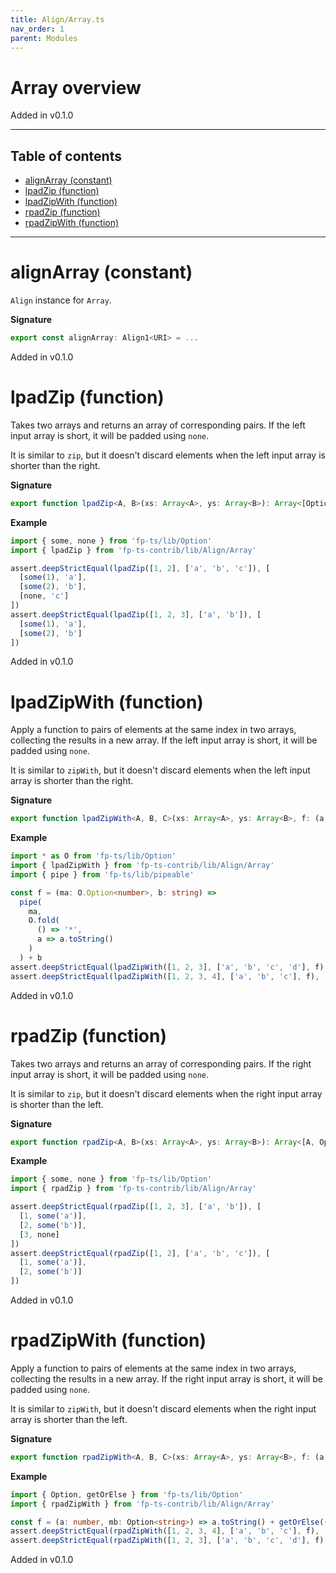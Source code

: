```yaml
---
title: Align/Array.ts
nav_order: 1
parent: Modules
---
```


# Array overview

Added in v0.1.0

---

<h2 class="text-delta">Table of contents</h2>

- [alignArray (constant)](#alignarray-constant)
- [lpadZip (function)](#lpadzip-function)
- [lpadZipWith (function)](#lpadzipwith-function)
- [rpadZip (function)](#rpadzip-function)
- [rpadZipWith (function)](#rpadzipwith-function)

---

# alignArray (constant)

`Align` instance for `Array`.

**Signature**

```ts
export const alignArray: Align1<URI> = ...
```

Added in v0.1.0

# lpadZip (function)

Takes two arrays and returns an array of corresponding pairs. If the left input array is short, it will be
padded using `none`.

It is similar to `zip`, but it doesn't discard elements when the left input array is shorter than the right.

**Signature**

```ts
export function lpadZip<A, B>(xs: Array<A>, ys: Array<B>): Array<[Option<A>, B]> { ... }
```

**Example**

```ts
import { some, none } from 'fp-ts/lib/Option'
import { lpadZip } from 'fp-ts-contrib/lib/Align/Array'

assert.deepStrictEqual(lpadZip([1, 2], ['a', 'b', 'c']), [
  [some(1), 'a'],
  [some(2), 'b'],
  [none, 'c']
])
assert.deepStrictEqual(lpadZip([1, 2, 3], ['a', 'b']), [
  [some(1), 'a'],
  [some(2), 'b']
])
```

Added in v0.1.0

# lpadZipWith (function)

Apply a function to pairs of elements at the same index in two arrays, collecting the results in a new array. If the
left input array is short, it will be padded using `none`.

It is similar to `zipWith`, but it doesn't discard elements when the left input array is shorter than the right.

**Signature**

```ts
export function lpadZipWith<A, B, C>(xs: Array<A>, ys: Array<B>, f: (a: Option<A>, b: B) => C): Array<C> { ... }
```

**Example**

```ts
import * as O from 'fp-ts/lib/Option'
import { lpadZipWith } from 'fp-ts-contrib/lib/Align/Array'
import { pipe } from 'fp-ts/lib/pipeable'

const f = (ma: O.Option<number>, b: string) =>
  pipe(
    ma,
    O.fold(
      () => '*',
      a => a.toString()
    )
  ) + b
assert.deepStrictEqual(lpadZipWith([1, 2, 3], ['a', 'b', 'c', 'd'], f), ['1a', '2b', '3c', '*d'])
assert.deepStrictEqual(lpadZipWith([1, 2, 3, 4], ['a', 'b', 'c'], f), ['1a', '2b', '3c'])
```

Added in v0.1.0

# rpadZip (function)

Takes two arrays and returns an array of corresponding pairs. If the right input array is short, it will be
padded using `none`.

It is similar to `zip`, but it doesn't discard elements when the right input array is shorter than the left.

**Signature**

```ts
export function rpadZip<A, B>(xs: Array<A>, ys: Array<B>): Array<[A, Option<B>]> { ... }
```

**Example**

```ts
import { some, none } from 'fp-ts/lib/Option'
import { rpadZip } from 'fp-ts-contrib/lib/Align/Array'

assert.deepStrictEqual(rpadZip([1, 2, 3], ['a', 'b']), [
  [1, some('a')],
  [2, some('b')],
  [3, none]
])
assert.deepStrictEqual(rpadZip([1, 2], ['a', 'b', 'c']), [
  [1, some('a')],
  [2, some('b')]
])
```

Added in v0.1.0

# rpadZipWith (function)

Apply a function to pairs of elements at the same index in two arrays, collecting the results in a new array. If the
right input array is short, it will be padded using `none`.

It is similar to `zipWith`, but it doesn't discard elements when the right input array is shorter than the left.

**Signature**

```ts
export function rpadZipWith<A, B, C>(xs: Array<A>, ys: Array<B>, f: (a: A, b: Option<B>) => C): Array<C> { ... }
```

**Example**

```ts
import { Option, getOrElse } from 'fp-ts/lib/Option'
import { rpadZipWith } from 'fp-ts-contrib/lib/Align/Array'

const f = (a: number, mb: Option<string>) => a.toString() + getOrElse(() => '*')(mb)
assert.deepStrictEqual(rpadZipWith([1, 2, 3, 4], ['a', 'b', 'c'], f), ['1a', '2b', '3c', '4*'])
assert.deepStrictEqual(rpadZipWith([1, 2, 3], ['a', 'b', 'c', 'd'], f), ['1a', '2b', '3c'])
```

Added in v0.1.0
